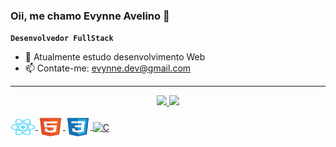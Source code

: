 ### Oii, me chamo Evynne Avelino 👋

**`Desenvolvedor FullStack`**

- 🌱 Atualmente estudo desenvolvimento Web
- 📫 Contate-me: evynne.dev@gmail.com
---



<div align="center">
  <a href="https://github.com/EvynneAv">
  <img height="180em" src="https://github-readme-stats.vercel.app/api?username=EvynneAv&show_icons=true&theme=dark&include_all_commits=true&count_private=true"/>
  <img height="180em" src="https://github-readme-stats.vercel.app/api/top-langs/?username=EvynneAv&layout=compact&langs_count=7&theme=dark"/>
</div>
  
  <div style="display: inline_block"><br>
  <img align="center" alt="React" height="30" width="40" src="https://raw.githubusercontent.com/devicons/devicon/master/icons/react/react-original.svg">
  <img align="center" alt="HTML" height="30" width="40" src="https://raw.githubusercontent.com/devicons/devicon/master/icons/html5/html5-original.svg">
  <img align="center" alt="CSS" height="30" width="40" src="https://raw.githubusercontent.com/devicons/devicon/master/icons/css3/css3-original.svg">
  <img align="center" alt="C" height="30" width="40" src="https://cdn.jsdelivr.net/gh/devicons/devicon/icons/c/c-original.svg">
</div>
